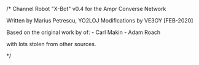 /* 
   Channel Robot "X-Bot" v0.4 for the Ampr Converse Network

   Written by Marius Petrescu, YO2LOJ
   Modifications by VE3OY [FEB-2020]

   Based on the original work by of:
      - Carl Makin
      - Adam Roach

   with lots stolen from other sources.

*/
